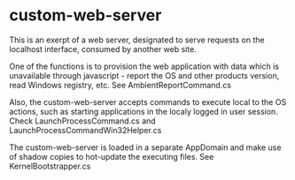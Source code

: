 # custom-web-server

This is an exerpt of a web server, designated to serve requests on the localhost interface, consumed by another web site.

One of the functions is to provision the web application with data which is unavailable through javascript - report the OS and other products version, read Windows registry, etc. See AmbientReportCommand.cs 

Also, the custom-web-server accepts commands to execute local to the OS actions, such as starting applications in the localy logged in user session. Check LaunchProcessCommand.cs and LaunchProcessCommandWin32Helper.cs

The custom-web-server is loaded in a separate AppDomain and make use of shadow copies to hot-update the executing files. See KernelBootstrapper.cs


